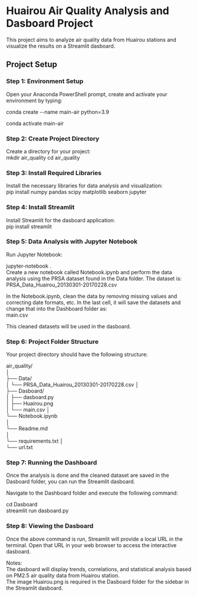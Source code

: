 # Huairou Air Quality Analysis and Dasboard Project

This project aims to analyze air quality data from Huairou stations and visualize the results on a Streamlit dasboard.

## Project Setup

### Step 1: Environment Setup
Open your Anaconda PowerShell prompt, create and activate your environment by typing:  

conda create --name main-air python=3.9

conda activate main-air

### Step 2: Create Project Directory
Create a directory for your project:  
mkdir air_quality 
cd air_quality

### Step 3: Install Required Libraries
Install the necessary libraries for data analysis and visualization:  
pip install numpy pandas scipy matplotlib seaborn jupyter

### Step 4: Install Streamlit
Install Streamlit for the dasboard application:  
pip install streamlit

### Step 5: Data Analysis with Jupyter Notebook
Run Jupyter Notebook:  

jupyter-notebook .  
Create a new notebook called Notebook.ipynb and perform the data analysis using the PRSA dataset found in the Data folder. The dataset is:  
PRSA_Data_Huairou_20130301-20170228.csv 

In the Notebook.ipynb, clean the data by removing missing values and correcting date formats, etc. In the last cell, it will save the datasets and change that into the Dashboard folder as:  
main.csv 

This cleaned datasets will be used in the dasboard.    

### Step 6: Project Folder Structure  
Your project directory should have the following structure:  

air_quality/  
│  
├── Data/  
│   └── PRSA_Data_Huairou_20130301-20170228.csv 
│  
├── Dasboard/     
│   ├── dasboard.py  
│   ├── Huairou.png  
│   └── main.csv 
│  
└── Notebook.ipynb  
│  
└── Readme.md   
│  
└── requirements.txt 
│  
└── url.txt 

### Step 7: Running the Dashboard  
Once the analysis is done and the cleaned dataset are saved in the Dasboard folder, you can run the Streamlit dasboard.  

Navigate to the Dashboard folder and execute the following command:  

cd Dasboard   
streamlit run dasboard.py  

### Step 8: Viewing the Dasboard  
Once the above command is run, Streamlit will provide a local URL in the terminal. Open that URL in your web browser to access the interactive dasboard.  

Notes:  
The dasboard will display trends, correlations, and statistical analysis based on PM2.5 air quality data from Huairou station.  
The image Huairou.png is required in the Dasboard folder for the sidebar in the Streamlit dasboard.  
